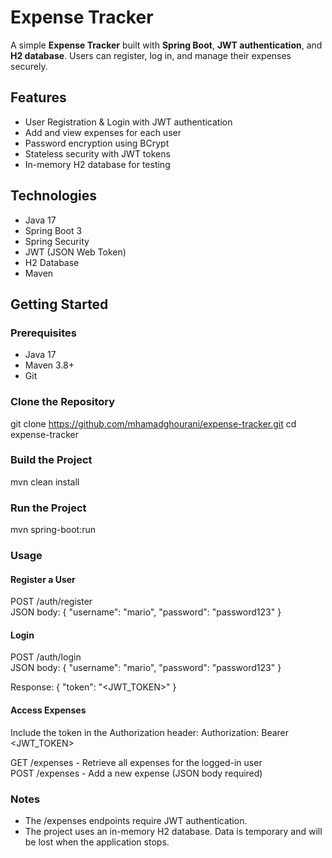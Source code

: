 # Expense Tracker

A simple **Expense Tracker** built with **Spring Boot**, **JWT authentication**, and **H2 database**. Users can register, log in, and manage their expenses securely.

## Features
- User Registration & Login with JWT authentication
- Add and view expenses for each user
- Password encryption using BCrypt
- Stateless security with JWT tokens
- In-memory H2 database for testing

## Technologies
- Java 17
- Spring Boot 3
- Spring Security
- JWT (JSON Web Token)
- H2 Database
- Maven

## Getting Started

### Prerequisites
- Java 17
- Maven 3.8+
- Git

### Clone the Repository
git clone https://github.com/mhamadghourani/expense-tracker.git
cd expense-tracker

### Build the Project
mvn clean install

### Run the Project
mvn spring-boot:run

### Usage

#### Register a User
POST /auth/register  
JSON body:
{
  "username": "mario",
  "password": "password123"
}

#### Login
POST /auth/login  
JSON body:
{
  "username": "mario",
  "password": "password123"
}

Response:
{
  "token": "<JWT_TOKEN>"
}

#### Access Expenses
Include the token in the Authorization header:
Authorization: Bearer <JWT_TOKEN>

GET /expenses - Retrieve all expenses for the logged-in user  
POST /expenses - Add a new expense (JSON body required)

### Notes
- The /expenses endpoints require JWT authentication.
- The project uses an in-memory H2 database. Data is temporary and will be lost when the application stops.



